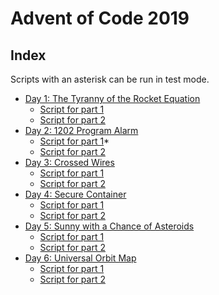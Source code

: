 # Advent of Code 2019

## Index

Scripts with an asterisk can be run in test mode. 


- [Day 1: The Tyranny of the Rocket Equation](https://adventofcode.com/2019/day/1) 
    - [Script for part 1](01/script_part_1.py)
    - [Script for part 2](01/script_part_2.py)
- [Day 2: 1202 Program Alarm](https://adventofcode.com/2019/day/2)
    - [Script for part 1](02/script_part_1.py)*
    - [Script for part 2](02/script_part_2.py)
- [Day 3: Crossed Wires](https://adventofcode.com/2019/day/3)
    - [Script for part 1](03/script_part_1.py)
    - [Script for part 2](03/script_part_2.py)
- [Day 4: Secure Container](https://adventofcode.com/2019/day/4)
    - [Script for part 1](04/script_part_1.py)
    - [Script for part 2](04/script_part_2.py)
- [Day 5: Sunny with a Chance of Asteroids](https://adventofcode.com/2019/day/5)
    - [Script for part 1](05/script_part_1.py)
    - [Script for part 2](05/script_part_2.py)
- [Day 6: Universal Orbit Map](https://adventofcode.com/2019/day/6)
    - [Script for part 1](06/script_part_1.py)
    - [Script for part 2](06/script_part_2.py)
